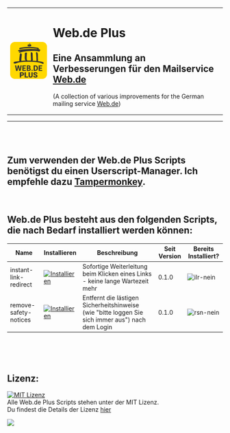 <table><tr><td>

[![icon](https://raw.githubusercontent.com/Sv443/Web.de-Plus/master/icons/icon_200x200.png)](https://github.com/Sv443/Web.de-Plus)

</td><td>

# Web.de Plus
## Eine Ansammlung an Verbesserungen für den Mailservice [Web.de](https://web.de/)
(A collection of various improvements for the German mailing service [Web.de](https://web.de/))

</td></tr></table>

---

<br><br>

## Zum verwenden der Web.de Plus Scripts benötigst du einen Userscript-Manager. Ich empfehle dazu [Tampermonkey](https://www.tampermonkey.net/).


<br>

## Web.de Plus besteht aus den folgenden Scripts, die nach Bedarf installiert werden können:

| Name | Installieren | Beschreibung | Seit Version | Bereits Installiert? |
| --- | --- | --- | --- | --- |
| instant-link-redirect | [![Installieren](https://img.shields.io/badge/Installieren-%E2%96%BA-brightgreen)](https://raw.githubusercontent.com/Sv443/Web.de-Plus/master/scripts/instant-link-redirect.user.js) |Sofortige Weiterleitung beim Klicken eines Links - keine lange Wartezeit mehr | 0.1.0 | ![ilr-nein](https://img.shields.io/badge/nein-%E2%9C%97-red)
| remove-safety-notices | [![Installieren](https://img.shields.io/badge/Installieren-%E2%96%BA-brightgreen)](https://raw.githubusercontent.com/Sv443/Web.de-Plus/master/scripts/remove-safety-notices.user.js) | Entfernt die lästigen Sicherheitshinweise (wie "bitte loggen Sie sich immer aus") nach dem Login | 0.1.0 | ![rsn-nein](https://img.shields.io/badge/nein-%E2%9C%97-red) |

<br><br><br>

## Lizenz:
[![MIT Lizenz](https://img.shields.io/github/license/Sv443/Web.de-Plus)](https://sv443.net/LICENSE)  
Alle Web.de Plus Scripts stehen unter der MIT Lizenz.  
Du findest die Details der Lizenz [hier](https://sv443.net/LICENSE)


  ![](https://img.shields.io/badge/ja-%E2%9C%93-brightgreen)